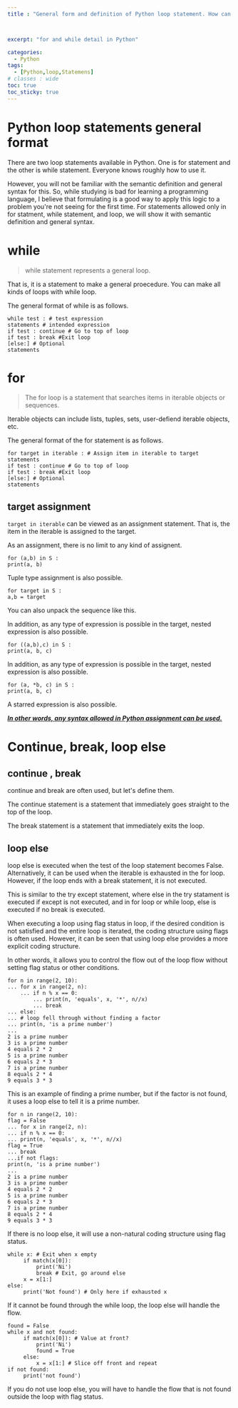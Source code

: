 ```yaml
---
title : "General form and definition of Python loop statement. How can you not use the Flag variable in a loop?"



excerpt: "for and while detail in Python"

categories:
  - Python
tags:
  - [Python,loop,Statemens]
# classes : wide
toc: true
toc_sticky: true
---
```

# Python loop statements general format

There are two loop statements available in Python. One is for statement and the other is while statement. Everyone knows roughly how to use it.

However, you will not be familiar with the semantic definition and general syntax for this. So, while studying is bad for learning a programming language, I believe that formulating is a good way to apply this logic to a problem you're not seeing for the first time. For statements allowed only in for statment, while statement, and loop, we will show it with semantic definition and general syntax.





# while

> while statement represents a general loop.

That is, it is a statement to make a general proecedure. You can make all kinds of loops with while loop.

The general format of while is as follows.

```
while test : # test expression
statements # intended expression
if test : continue # Go to top of loop
if test : break #Exit loop
[else:] # Optional
statements
```





# for

> The for loop is a statement that searches items in iterable objects or sequences.

Iterable objects can include lists, tuples, sets, user-defiend iterable objects, etc.

The general format of the for statement is as follows.

```
for target in iterable : # Assign item in iterable to target
statements
if test : continue # Go to top of loop
if test : break #Exit loop
[else:] # Optional
statements

```

## target assignment

`target in iterable` can be viewed as an assignment statement. That is, the item in the iterable is assigned to the target.

As an assignment, there is no limit to any kind of assignent.



```
for (a,b) in S :
print(a, b)
```

Tuple type assignment is also possible.

```
for target in S :
a,b = target
```

You can also unpack the sequence like this.

In addition, as any type of expression is possible in the target, nested expression is also possible.

```
for ((a,b),c) in S :
print(a, b, c)

```

In addition, as any type of expression is possible in the target, nested expression is also possible.





```
for (a, *b, c) in S :
print(a, b, c)
```

A starred expression is also possible.



***<u>In other words, any syntax allowed in Python assignment can be used.</u>***

# Continue, break, loop else

## continue , break

continue and break are often used, but let's define them.

The continue statement is a statement that immediately goes straight to the top of the loop.

The break statement is a statement that immediately exits the loop.

## loop else

loop else is executed when the test of the loop statement becomes False. Alternatively, it can be used when the iterable is exhausted in the for loop. However, if the loop ends with a break statement, it is not executed.

This is similar to the try except statement, where else in the try statament is executed if except is not executed, and in for loop or while loop, else is executed if no break is executed.

When executing a loop using flag status in loop, if the desired condition is not satisfied and the entire loop is iterated, the coding structure using flags is often used. However, it can be seen that using loop else provides a more explicit coding structure.

In other words, it allows you to control the flow out of the loop flow without setting flag status or other conditions.

```
for n in range(2, 10):
... for x in range(2, n):
    ... if n % x == 0:
        ... print(n, 'equals', x, '*', n//x)
        ... break
... else:
... # loop fell through without finding a factor
... print(n, 'is a prime number')
...
2 is a prime number
3 is a prime number
4 equals 2 * 2
5 is a prime number
6 equals 2 * 3
7 is a prime number
8 equals 2 * 4
9 equals 3 * 3
```

This is an example of finding a prime number, but if the factor is not found, it uses a loop else to tell it is a prime number.

```
for n in range(2, 10):
flag = False
... for x in range(2, n):
... if n % x == 0:
... print(n, 'equals', x, '*', n//x)
flag = True
... break
...if not flags:
print(n, 'is a prime number')
...
2 is a prime number
3 is a prime number
4 equals 2 * 2
5 is a prime number
6 equals 2 * 3
7 is a prime number
8 equals 2 * 4
9 equals 3 * 3
```

If there is no loop else, it will use a non-natural coding structure using flag status.

```
while x: # Exit when x empty
     if match(x[0]):
         print('Ni')
         break # Exit, go around else
     x = x[1:]
else:
     print('Not found') # Only here if exhausted x
```

If it cannot be found through the while loop, the loop else will handle the flow.

```
found = False
while x and not found:
     if match(x[0]): # Value at front?
         print('Ni')
         found = True
     else:
         x = x[1:] # Slice off front and repeat
if not found:
     print('not found')
```

If you do not use loop else, you will have to handle the flow that is not found outside the loop with flag status.
